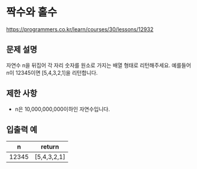 # 짝수와 홀수
https://programmers.co.kr/learn/courses/30/lessons/12932

## 문제 설명

자연수 n을 뒤집어 각 자리 숫자를 원소로 가지는 배열 형태로 리턴해주세요. 예를들어 n이 12345이면 [5,4,3,2,1]을 리턴합니다.

## 제한 사항

- n은 10,000,000,000이하인 자연수입니다.


## 입출력 예

|n|return|
|---|---|
|12345|[5,4,3,2,1]|